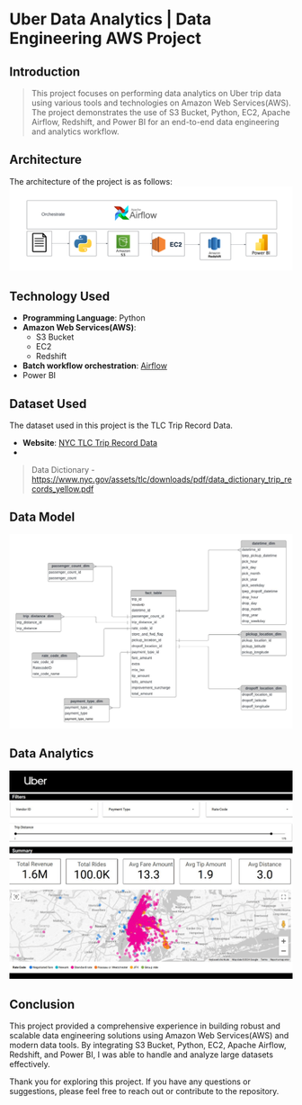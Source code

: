 # Uber Data Analytics | Data Engineering AWS Project


## Introduction

>This project focuses on performing data analytics on Uber trip data using various tools and technologies on Amazon Web Services(AWS). The project demonstrates the use of S3 Bucket, Python, EC2, Apache Airflow, Redshift, and Power BI for an end-to-end data engineering and analytics workflow. 

## Architecture
The architecture of the project is as follows:
![Architecture diagramming](https://github.com/kingnguyen123/uber-etl-pipeline-data-engineering-project/blob/main/Architecture.png)

## Technology Used

- **Programming Language**: Python
- **Amazon Web Services(AWS)**:
  - S3 Bucket
  - EC2
  - Redshift
- **Batch workflow orchestration**: [Airflow](https://airflow.apache.org/)
- Power BI


## Dataset Used

The dataset used in this project is the TLC Trip Record Data.

- **Website**: [NYC TLC Trip Record Data](https://www.nyc.gov/site/tlc/about/tlc-trip-record-data.page)
- 
>Data Dictionary - https://www.nyc.gov/assets/tlc/downloads/pdf/data_dictionary_trip_records_yellow.pdf

## Data Model
![Data Model](https://raw.githubusercontent.com/kingnguyen123/uber-etl-pipeline-data-engineering-project/main/data_model.jpeg)

## Data Analytics
![Data Analytics](https://github.com/kingnguyen123/uber-etl-pipeline-data-engineering-project/blob/main/Data%20Analytics.png)


## Conclusion

This project provided a comprehensive experience in building robust and scalable data engineering solutions using Amazon Web Services(AWS) and modern data tools. By integrating S3 Bucket, Python, EC2, Apache Airflow, Redshift, and Power BI, I was able to handle and analyze large datasets effectively.

Thank you for exploring this project. If you have any questions or suggestions, please feel free to reach out or contribute to the repository.





